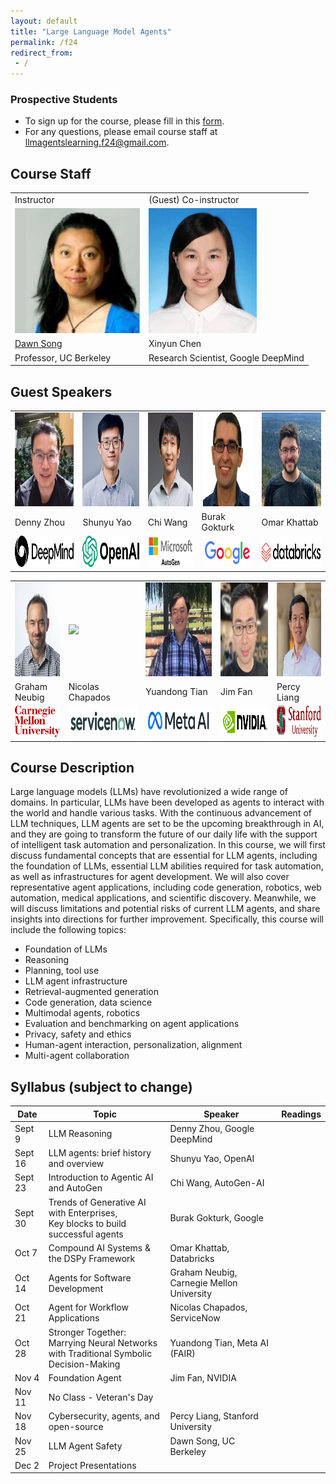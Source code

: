 ```yaml
---
layout: default
title: "Large Language Model Agents"
permalink: /f24
redirect_from:
 - /
---
```


### Prospective Students

- To sign up for the course, please fill in this <a href="https://forms.gle/svSoNhKcGFjxup989">form</a>.
- For any questions, please email course staff at <a href="mailto:llmagentslearning.f24@gmail.com">llmagentslearning.f24@gmail.com</a>.

## Course Staff

<table>
<tbody>
<tr>
<td>Instructor</td>
<td>(Guest) Co-instructor</td>
</tr>
<tr>
<td><img src="assets/dawn-berkeley.jpg" height=200/></td>
<td><img src="assets/XinyunChen.jpg" height=200/></td>
</tr>
<tr>
<td><a href="https://people.eecs.berkeley.edu/~dawnsong/">Dawn Song</a></td>
<td>Xinyun Chen</td>
<tr>
<td>Professor, UC Berkeley</td>
<td>Research Scientist, Google DeepMind</td>
</tr>
</tr>
</tbody>
</table>

## Guest Speakers

<table>
<tbody>
<tr>
<td><img src="assets/Denny Zhou.jpeg" height=150/></td>
<td><img src="assets/Shunyu Yao.jpeg" height=150/></td>
<td><img src="assets/Chi Wang.jpg" height=150/></td>
<td><img src="assets/Burak Gokturk.png" height=150/></td>
<td><img src="assets/Omar Khattab.jpg" height=150/></td></td>
</tr>

<tr>
<td>Denny Zhou</td>
<td>Shunyu Yao</td>
<td>Chi Wang</td>
<td>Burak Gokturk</td>
<td>Omar Khattab</td>
</tr>
 
<tr>
<td><img src="assets/Google DeepMind.png" height=50/></td>
<td><img src="assets/openai.png" height=50/></td>
<td><img src="assets/Microsoft Autogen.png" height=50/></td>
<td><img src="assets/Google.jpg" height=50/></td>
<td><img src="assets/databricks.png" height=50/></td>
</tr>

</tbody>
</table>

<table>
<tbody>

<tr>
<td><img src="assets/Graham Neubig.jpg" height=150/></td>
<td><img src="assets/Nicolas Chapados.png" height=150/></td></td>
<td><img src="assets/Yuandong Tian.png" height=150/></td>
<td><img src="assets/Jim Fan.jpeg" height=150/></td>
<td><img src="assets/Percy Liang.jpeg" height=150/></td>
</tr>

<tr>
<td>Graham Neubig</td>
<td>Nicolas Chapados</td>
<td>Yuandong Tian</td>
<td>Jim Fan</td>
<td>Percy Liang</td>
</tr>
 
<tr>
<td><img src="assets/CMU.png" height=50/></td>
<td><img src="assets/servicenow.png" height=50/></td>
<td><img src="assets/meta ai.jpeg" height=50/></td>
<td><img src="assets/nvidia.png" height=50/></td>
<td><img src="assets/stanford.png" height=50/></td>
</tr>

</tbody>
</table>

## Course Description

Large language models (LLMs) have revolutionized a wide range of domains. In particular, LLMs have been developed as agents to interact with the world and handle various tasks. With the continuous advancement of LLM techniques, LLM agents are set to be the upcoming breakthrough in AI, and they are going to transform the future of our daily life with the support of intelligent task automation and personalization. In this course, we will first discuss fundamental concepts that are essential for LLM agents, including the foundation of LLMs, essential LLM abilities required for task automation, as well as infrastructures for agent development. We will also cover representative agent applications, including code generation, robotics, web automation, medical applications, and scientific discovery. Meanwhile, we will discuss limitations and potential risks of current LLM agents, and share insights into directions for further improvement. Specifically, this course will include the following topics:
- Foundation of LLMs
- Reasoning
- Planning, tool use
- LLM agent infrastructure
- Retrieval-augmented generation
- Code generation, data science
- Multimodal agents, robotics
- Evaluation and benchmarking on agent applications
- Privacy, safety and ethics
- Human-agent interaction, personalization, alignment
- Multi-agent collaboration

## Syllabus (subject to change)

| Date   | Topic | Speaker | Readings |
|--------|-------|-------|----------|
| Sept 9 | LLM Reasoning | Denny Zhou, Google DeepMind |          |
| Sept 16 | LLM agents: brief history and overview | Shunyu Yao, OpenAI |          |
| Sept 23 | Introduction to Agentic AI and AutoGen | Chi Wang, AutoGen-AI |          |
| Sept 30 | Trends of Generative AI with Enterprises, <br /> Key blocks to build successful agents | Burak Gokturk, Google |          |
| Oct 7 | Compound AI Systems & the DSPy Framework | Omar Khattab, Databricks |          |
| Oct 14 | Agents for Software Development | Graham Neubig, Carnegie Mellon University |          |
| Oct 21 | Agent for Workflow Applications | Nicolas Chapados, ServiceNow |          |
| Oct 28 | Stronger Together: Marrying Neural Networks <br /> with Traditional Symbolic Decision-Making | Yuandong Tian, Meta AI (FAIR) |          |
| Nov 4 | Foundation Agent | Jim Fan, NVIDIA |          |
| Nov 11 | No Class - Veteran's Day |          |          |
| Nov 18 | Cybersecurity, agents, and open-source | Percy Liang, Stanford University |          |
| Nov 25 | LLM Agent Safety | Dawn Song, UC Berkeley |          |
| Dec 2 | Project Presentations |          |          |
